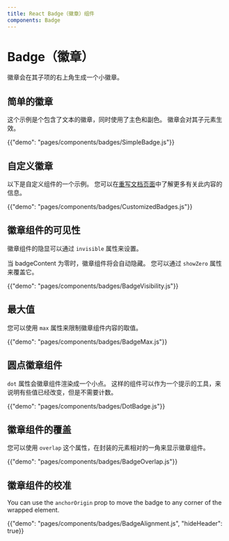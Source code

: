 ```yaml
---
title: React Badge（徽章）组件
components: Badge
---
```


# Badge（徽章）

<p class="description">徽章会在其子项的右上角生成一个小徽章。</p>

## 简单的徽章

这个示例是个包含了文本的徽章，同时使用了主色和副色。 徽章会对其子元素生效。

{{"demo": "pages/components/badges/SimpleBadge.js"}}

## 自定义徽章

以下是自定义组件的一个示例。 您可以在[重写文档页面](/customization/components/)中了解更多有关此内容的信息。

{{"demo": "pages/components/badges/CustomizedBadges.js"}}

## 徽章组件的可见性

徽章组件的隐显可以通过 `invisible` 属性来设置。

当 badgeContent 为零时，徽章组件将会自动隐藏。 您可以通过 `showZero` 属性来覆盖它。

{{"demo": "pages/components/badges/BadgeVisibility.js"}}

## 最大值

您可以使用 `max` 属性来限制徽章组件内容的取值。

{{"demo": "pages/components/badges/BadgeMax.js"}}

## 圆点徽章组件

`dot` 属性会徽章组件渲染成一个小点。 这样的组件可以作为一个提示的工具，来说明有些值已经改变，但是不需要计数。

{{"demo": "pages/components/badges/DotBadge.js"}}

## 徽章组件的覆盖

您可以使用 `overlap` 这个属性，在封装的元素相对的一角来显示徽章组件。

{{"demo": "pages/components/badges/BadgeOverlap.js"}}

## 徽章组件的校准

You can use the `anchorOrigin` prop to move the badge to any corner of the wrapped element.

{{"demo": "pages/components/badges/BadgeAlignment.js", "hideHeader": true}}